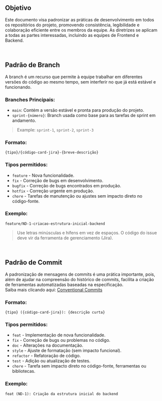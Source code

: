 ## Objetivo
Este documento visa padronizar as práticas de desenvolvimento em todos os repositórios do projeto, promovendo consistência, legibilidade e colaboração eficiente entre os membros da equipe. As diretrizes se aplicam a todas as partes interessadas, incluindo as equipes de Frontend e Backend.

<br>

## Padrão de Branch
A branch é um recurso que permite à equipe trabalhar em diferentes versões do código ao mesmo tempo, sem interferir no que já está estável e funcionando.

### Branches Principais:
- `main`: Contém a versão estável e pronta para produção do projeto.<br>
- `sprint-{número}`: Branch usada como base para as tarefas de sprint em andamento.

> Example: `sprint-1`, `sprint-2`, `sprint-3`

### Formato:

~~~shell
{tipo}/{código-card-jira}-{breve-descrição}
~~~

### Tipos permitidos:
- `feature` - Nova funcionalidade.
- `fix` - Correção de bugs em desenvolvimento.
- `bugfix` - Correção de bugs encontrados em produção.
- `hotfix` - Correção urgente em produção.
- `chore` - Tarefas de manutenção ou ajustes sem impacto direto no código-fonte.

### Exemplo:

~~~shell
feature/ND-1-criacao-estrutura-inicial-backend
~~~

> Use letras minúsculas e hífens em vez de espaços. O código do issue deve vir da ferramenta de gerenciamento (Jira).

<br>

## Padrão de Commit
A padronização de mensagens de commits é uma prática importante, pois, além de ajudar na compreensão do histórico de commits, facilita a criação de ferramentas automatizadas baseadas na especificação.<br>
Saiba mais clicando aqui: [Conventional Commits](https://www.conventionalcommits.org/en/v1.0.0/)

### Formato:

~~~shell
{tipo} ({código-card-jira}): {descrição curta}
~~~

### Tipos permitidos:
- `feat` - Implementação de nova funcionalidade.
- `fix` - Correção de bugs ou problemas no código.
- `doc` - Alterações na documentação.
- `style` - Ajuste de formatação (sem impacto funcional).
- `refactor` - Refatoração de código.
- `test` - Adição ou atualização de testes.
- `chore` - Tarefa sem impacto direto no código-fonte, ferramentas ou bibliotecas.

### Exemplo:

~~~shell
feat (ND-1): Criação da estrutura inicial do backend
~~~
